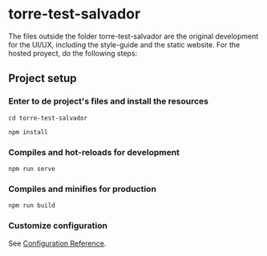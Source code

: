 # torre-test-salvador

The files outside the folder torre-test-salvador are 
the original development for the UI/UX, 
including the style-guide and the static website. 
For the hosted proyect, do the following steps:


## Project setup

### Enter to de project's files and install the resources
```
cd torre-test-salvador
```

```
npm install
```

### Compiles and hot-reloads for development
```
npm run serve
```

### Compiles and minifies for production
```
npm run build
```

### Customize configuration
See [Configuration Reference](https://cli.vuejs.org/config/).
